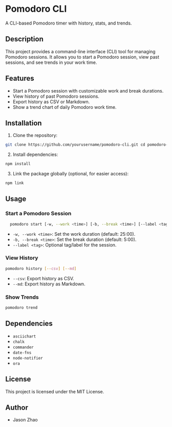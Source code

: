 # Pomodoro CLI

A CLI-based Pomodoro timer with history, stats, and trends.

## Description

This project provides a command-line interface (CLI) tool for managing Pomodoro sessions. It allows you to start a Pomodoro session, view past sessions, and see trends in your work time.

## Features

- Start a Pomodoro session with customizable work and break durations.
- View history of past Pomodoro sessions.
- Export history as CSV or Markdown.
- Show a trend chart of daily Pomodoro work time.

## Installation

1. Clone the repository:

```bash
git clone https://github.com/yourusername/pomodoro-cli.git cd pomodoro-cli
```

2. Install dependencies:

```bash
npm install 
```

3. Link the package globally (optional, for easier access):
   
```bash
npm link
```   

## Usage

### Start a Pomodoro Session

```bash
  pomodoro start [-w, --work <time>] [-b, --break <time>] [--label <tag>]
```

- `-w, --work <time>`: Set the work duration (default: 25:00).
- `-b, --break <time>`: Set the break duration (default: 5:00).
- `--label <tag>`: Optional tag/label for the session.

### View History

```bash
pomodoro history [--csv] [--md]
```

- `--csv`: Export history as CSV.
- `--md`: Export history as Markdown.

### Show Trends

```bash
pomodoro trend
```

## Dependencies

- `asciichart`
- `chalk`
- `commander`
- `date-fns`
- `node-notifier`
- `ora`

## License

This project is licensed under the MIT License.

## Author

- Jason Zhao
